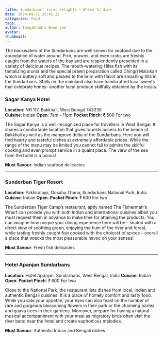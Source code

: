 ```yaml
---
title: Sundarbans’ local delights – Where to dine
date: 2024-09-21 20:41:22
categories: Food
tags:
author: Tungabhadra Banerjee
avatar:
thumbnail:
---
```

The backwaters of the Sundarbans are well known for seafood due to the abundance of water around.  Fish, prawns, and even crabs are freshly caught from the waters of the bay and are resplendently presented in a variety of delicious recipes. The mouth-watering Hilsa fish with its tantalizing aroma and the special prawn preparation called Chingri Malaikari which is buttery soft and packed to the brim with flavor are smashing hits in the Sundarbans. Stalls on the mainland also have handcrafted local sweets that celebrate honey- another local produce skillfully obtained by the locals.

### Sagar Kanya Hotel
**Location**: NH 117, Bakkhali, West Bengal 743339  
**Cuisine**: Indian
**Open**: 7am - 11pm
**Pocket Pinch**: ₹ 500 For two

The Sagar Kanya is a well-recognized place for travellers in West Bengal. It shares a comfortable location that gives tourists access to the beach of Bakkhali as well as the mangrove delta of the Sundarbans. Here you will find hearty and tasteful dishes at extremely affordable prices. While the range of the menu may be limited you cannot fail to admire the skillful cooking and even prompt service in a quaint place. The view of the sea from the hotel is a bonus!

**Must Savour**: Indian seafood delicacies

---

### Sunderban Tiger Resort
**Location**: Pakhiralaya, Gosaba Thana, Sundarbans National Park, India  
**Cuisine**: Indian
**Open**:
**Pocket Pinch**: ₹ 600 For two

The Sunderban Tiger Camp’s restaurant, aptly named The Fisherman's Wharf can provide you with both Indian and international cuisines albeit you must request them in advance to make time for attaining the products. You can imagine how unique your dining experience here will be – seated with a direct view of soothing green, enjoying the hum of the river and forest, while tasting freshly caught fish cooked with the choicest of spices – overall a place that wrecks the most pleasurable havoc on your senses!

**Must Savour**: Fresh fish delicacies

---

### Hotel Apanjan Sundarbans
**Location**: Hotel Apanjan, Sundarbans, West Bengal, India
**Cuisine**: Indian
**Open**:
**Pocket Pinch**: ₹ 600 For two

Close to the National Park, the restaurant lists dishes from local, Indian and authentic Bengali cuisines. It is a place of homely comfort and tasty food. While you sate your appetite, your eyes can also feast on the number of rare and gorgeous blossoming flowers in their park or the charming azalea and guava trees in their gardens. Moreover, prepare for having a natural musical accompaniment with your meal as migratory birds often visit the river bend near the hotel and create euphonious melodies.

**Must Savour**: Authentic Indian and Bengali dishes
